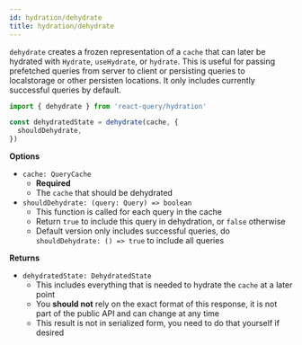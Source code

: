 ```yaml
---
id: hydration/dehydrate
title: hydration/dehydrate
---
```


`dehydrate` creates a frozen representation of a `cache` that can later be hydrated with `Hydrate`, `useHydrate`, or `hydrate`. This is useful for passing prefetched queries from server to client or persisting queries to localstorage or other persisten locations. It only includes currently successful queries by default.

```js
import { dehydrate } from 'react-query/hydration'

const dehydratedState = dehydrate(cache, {
  shouldDehydrate,
})
```

**Options**

- `cache: QueryCache`
  - **Required**
  - The `cache` that should be dehydrated
- `shouldDehydrate: (query: Query) => boolean`
  - This function is called for each query in the cache
  - Return `true` to include this query in dehydration, or `false` otherwise
  - Default version only includes successful queries, do `shouldDehydrate: () => true` to include all queries

**Returns**

- `dehydratedState: DehydratedState`
  - This includes everything that is needed to hydrate the `cache` at a later point
  - You **should not** rely on the exact format of this response, it is not part of the public API and can change at any time
  - This result is not in serialized form, you need to do that yourself if desired
